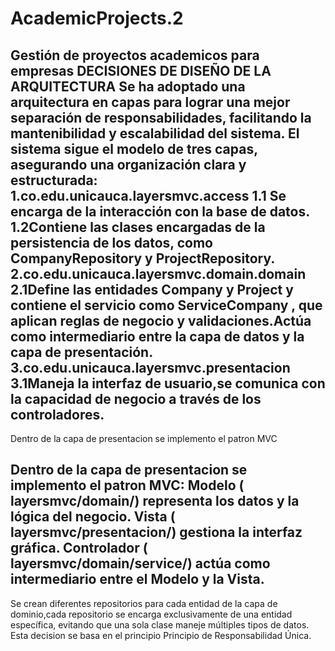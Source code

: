 # AcademicProjects.2
Gestión de proyectos academicos para empresas
DECISIONES DE DISEÑO DE LA ARQUITECTURA
Se ha adoptado una arquitectura en capas para lograr una mejor separación de responsabilidades, facilitando la mantenibilidad y escalabilidad del sistema.
El sistema sigue el modelo de tres capas, asegurando una organización clara y estructurada:
1.co.edu.unicauca.layersmvc.access
   1.1 Se encarga de la interacción con la base de datos.
    1.2Contiene las clases encargadas de la persistencia de los datos, como CompanyRepository y ProjectRepository.
2.co.edu.unicauca.layersmvc.domain.domain
 2.1Define las entidades  Company y Project y contiene el servicio como ServiceCompany , que aplican reglas de negocio y 
  validaciones.Actúa como intermediario entre la capa de datos y la capa de presentación.
3.co.edu.unicauca.layersmvc.presentacion
  3.1Maneja la interfaz de usuario,se comunica con la capacidad de negocio a través de los controladores.
-----------------------------------------------------------------------------------------------------------------
Dentro de la capa de presentacion se implemento el patron MVC
  
Dentro de la capa de presentacion se implemento el patron MVC:
Modelo ( layersmvc/domain/) representa los datos y la lógica del negocio.
Vista ( layersmvc/presentacion/) gestiona la interfaz gráfica.
Controlador ( layersmvc/domain/service/) actúa como intermediario entre el Modelo y la Vista.
-----------------------------------------------------------------------------------------------------
Se crean diferentes repositorios para cada entidad de la capa de dominio,cada repositorio se encarga exclusivamente de una entidad específica, evitando que una sola clase maneje múltiples tipos de datos. Esta decision se basa en el principio Principio de Responsabilidad Única.


